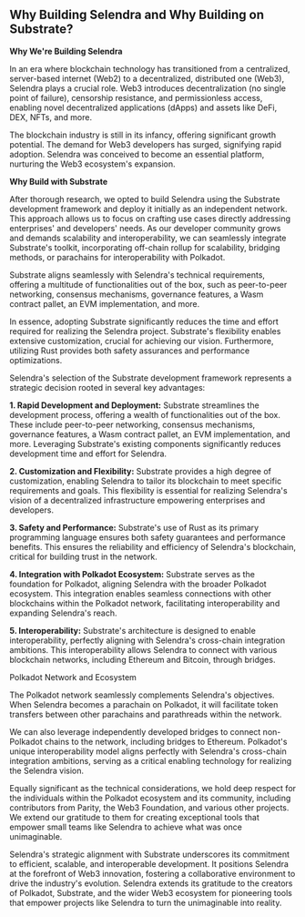 ## Why Building Selendra and Why Building on Substrate?

**Why We're Building Selendra**

In an era where blockchain technology has transitioned from a centralized, server-based internet (Web2) to a decentralized, distributed one (Web3), Selendra plays a crucial role. Web3 introduces decentralization (no single point of failure), censorship resistance, and permissionless access, enabling novel decentralized applications (dApps) and assets like DeFi, DEX, NFTs, and more.

The blockchain industry is still in its infancy, offering significant growth potential. The demand for Web3 developers has surged, signifying rapid adoption. Selendra was conceived to become an essential platform, nurturing the Web3 ecosystem's expansion.

**Why Build with Substrate**

After thorough research, we opted to build Selendra using the Substrate development framework and deploy it initially as an independent network. This approach allows us to focus on crafting use cases directly addressing enterprises' and developers' needs. As our developer community grows and demands scalability and interoperability, we can seamlessly integrate Substrate's toolkit, incorporating off-chain rollup for scalability, bridging methods, or parachains for interoperability with Polkadot.

Substrate aligns seamlessly with Selendra's technical requirements, offering a multitude of functionalities out of the box, such as peer-to-peer networking, consensus mechanisms, governance features, a Wasm contract pallet, an EVM implementation, and more.

In essence, adopting Substrate significantly reduces the time and effort required for realizing the Selendra project. Substrate's flexibility enables extensive customization, crucial for achieving our vision. Furthermore, utilizing Rust provides both safety assurances and performance optimizations.

Selendra's selection of the Substrate development framework represents a strategic decision rooted in several key advantages:

**1. Rapid Development and Deployment:** Substrate streamlines the development process, offering a wealth of functionalities out of the box. These include peer-to-peer networking, consensus mechanisms, governance features, a Wasm contract pallet, an EVM implementation, and more. Leveraging Substrate's existing components significantly reduces development time and effort for Selendra.

**2. Customization and Flexibility:** Substrate provides a high degree of customization, enabling Selendra to tailor its blockchain to meet specific requirements and goals. This flexibility is essential for realizing Selendra's vision of a decentralized infrastructure empowering enterprises and developers.

**3. Safety and Performance:** Substrate's use of Rust as its primary programming language ensures both safety guarantees and performance benefits. This ensures the reliability and efficiency of Selendra's blockchain, critical for building trust in the network.

**4. Integration with Polkadot Ecosystem:** Substrate serves as the foundation for Polkadot, aligning Selendra with the broader Polkadot ecosystem. This integration enables seamless connections with other blockchains within the Polkadot network, facilitating interoperability and expanding Selendra's reach.

**5. Interoperability:** Substrate's architecture is designed to enable interoperability, perfectly aligning with Selendra's cross-chain integration ambitions. This interoperability allows Selendra to connect with various blockchain networks, including Ethereum and Bitcoin, through bridges.

Polkadot Network and Ecosystem

The Polkadot network seamlessly complements Selendra's objectives. When Selendra becomes a parachain on Polkadot, it will facilitate token transfers between other parachains and parathreads within the network.

We can also leverage independently developed bridges to connect non-Polkadot chains to the network, including bridges to Ethereum. Polkadot's unique interoperability model aligns perfectly with Selendra's cross-chain integration ambitions, serving as a critical enabling technology for realizing the Selendra vision.

Equally significant as the technical considerations, we hold deep respect for the individuals within the Polkadot ecosystem and its community, including contributors from Parity, the Web3 Foundation, and various other projects. We extend our gratitude to them for creating exceptional tools that empower small teams like Selendra to achieve what was once unimaginable.

Selendra's strategic alignment with Substrate underscores its commitment to efficient, scalable, and interoperable development. It positions Selendra at the forefront of Web3 innovation, fostering a collaborative environment to drive the industry's evolution. Selendra extends its gratitude to the creators of Polkadot, Substrate, and the wider Web3 ecosystem for pioneering tools that empower projects like Selendra to turn the unimaginable into reality.